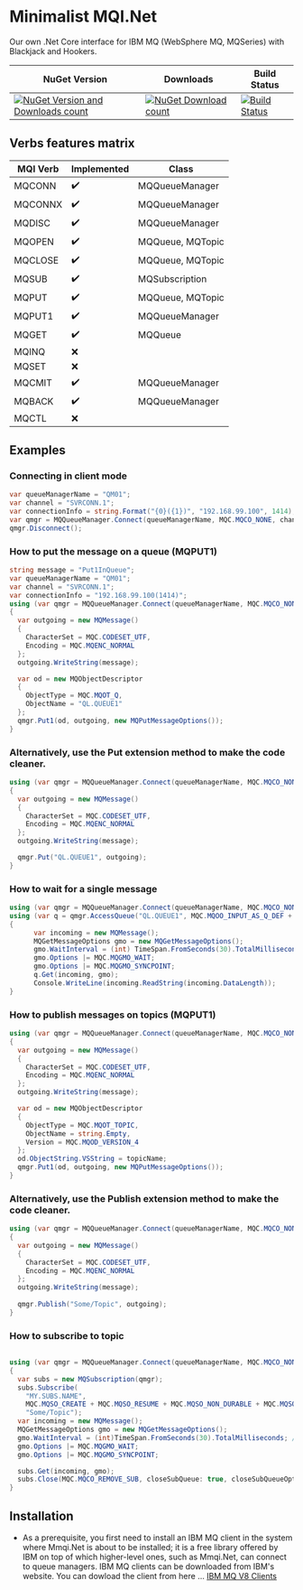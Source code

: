 # Minimalist MQI.Net
Our own .Net Core interface for IBM MQ (WebSphere MQ, MQSeries) with Blackjack and Hookers.

| NuGet Version  | Downloads | Build Status |
| ------------- | ------------- |-----------|
| [![NuGet Version and Downloads count](https://img.shields.io/nuget/vpre/mmqi.net.svg)](http://www.nuget.org/packages/Mmqi.Net/)|[![NuGet Download count](https://img.shields.io/nuget/dt/mmqi.net.svg)](http://www.nuget.org/packages/Mmqi.Net/)|[![Build Status](https://travis-ci.org/fglaeser/mmqinet.svg?branch=master)](https://travis-ci.org/fglaeser/mmqinet)|
## Verbs features matrix

| MQI Verb  | Implemented | Class |
| ------------- | ------------- |-----------|
| MQCONN  | :heavy_check_mark:  | MQQueueManager |
| MQCONNX | :heavy_check_mark:  | MQQueueManager |
| MQDISC  | :heavy_check_mark:  | MQQueueManager |
| MQOPEN  | :heavy_check_mark:  | MQQueue, MQTopic |
| MQCLOSE  | :heavy_check_mark: | MQQueue, MQTopic |
| MQSUB  | :heavy_check_mark: | MQSubscription |
| MQPUT  | :heavy_check_mark: | MQQueue, MQTopic |
| MQPUT1  | :heavy_check_mark: | MQQueueManager |
| MQGET  | :heavy_check_mark: | MQQueue |
| MQINQ  | :x: | |
| MQSET  | :x: | |
| MQCMIT | :heavy_check_mark: | MQQueueManager |
| MQBACK | :heavy_check_mark: | MQQueueManager |
| MQCTL  | :x: | |

## Examples
### Connecting in client mode
```csharp
var queueManagerName = "QM01";
var channel = "SVRCONN.1";
var connectionInfo = string.Format("{0}({1})", "192.168.99.100", 1414);
var qmgr = MQQueueManager.Connect(queueManagerName, MQC.MQCO_NONE, channel, connectionInfo);
qmgr.Disconnect();
```
### How to put the message on a queue (MQPUT1)
```csharp
string message = "Put1InQueue";
var queueManagerName = "QM01";
var channel = "SVRCONN.1";
var connectionInfo = "192.168.99.100(1414)";
using (var qmgr = MQQueueManager.Connect(queueManagerName, MQC.MQCO_NONE, channel, connectionInfo))
{
  var outgoing = new MQMessage()
  {
    CharacterSet = MQC.CODESET_UTF,
    Encoding = MQC.MQENC_NORMAL
  };
  outgoing.WriteString(message);

  var od = new MQObjectDescriptor
  {
    ObjectType = MQC.MQOT_Q,
    ObjectName = "QL.QUEUE1"
  };
  qmgr.Put1(od, outgoing, new MQPutMessageOptions());
}
```
### Alternatively, use the Put extension method to make the code cleaner.
```csharp
using (var qmgr = MQQueueManager.Connect(queueManagerName, MQC.MQCO_NONE, channel, connectionInfo))
{
  var outgoing = new MQMessage()
  {
    CharacterSet = MQC.CODESET_UTF,
    Encoding = MQC.MQENC_NORMAL
  };
  outgoing.WriteString(message);

  qmgr.Put("QL.QUEUE1", outgoing);
}
```
### How to wait for a single message
```csharp
using (var qmgr = MQQueueManager.Connect(queueManagerName, MQC.MQCO_NONE, channel, connectionInfo))
using (var q = qmgr.AccessQueue("QL.QUEUE1", MQC.MQOO_INPUT_AS_Q_DEF + MQC.MQOO_FAIL_IF_QUIESCING))
{
      var incoming = new MQMessage();
      MQGetMessageOptions gmo = new MQGetMessageOptions();
      gmo.WaitInterval = (int) TimeSpan.FromSeconds(30).TotalMilliseconds; // or MQC.MQWI_UNLIMITED;
      gmo.Options |= MQC.MQGMO_WAIT;
      gmo.Options |= MQC.MQGMO_SYNCPOINT;
      q.Get(incoming, gmo);
      Console.WriteLine(incoming.ReadString(incoming.DataLength));
}
```
### How to publish messages on topics (MQPUT1)
```csharp
using (var qmgr = MQQueueManager.Connect(queueManagerName, MQC.MQCO_NONE, channel, connectionInfo))
{
  var outgoing = new MQMessage()
  {
    CharacterSet = MQC.CODESET_UTF,
    Encoding = MQC.MQENC_NORMAL
  };
  outgoing.WriteString(message);

  var od = new MQObjectDescriptor
  {
    ObjectType = MQC.MQOT_TOPIC,
    ObjectName = string.Empty,
    Version = MQC.MQOD_VERSION_4
  };
  od.ObjectString.VSString = topicName;
  qmgr.Put1(od, outgoing, new MQPutMessageOptions());
}
```
### Alternatively, use the Publish extension method to make the code cleaner.
```csharp
using (var qmgr = MQQueueManager.Connect(queueManagerName, MQC.MQCO_NONE, channel, connectionInfo))
{
  var outgoing = new MQMessage()
  {
    CharacterSet = MQC.CODESET_UTF,
    Encoding = MQC.MQENC_NORMAL
  };
  outgoing.WriteString(message);
  
  qmgr.Publish("Some/Topic", outgoing);
}
```
### How to subscribe to topic
```csharp

using (var qmgr = MQQueueManager.Connect(queueManagerName, MQC.MQCO_NONE, channel, connectionInfo))
{
  var subs = new MQSubscription(qmgr);
  subs.Subscribe(
    "MY.SUBS.NAME",
    MQC.MQSO_CREATE + MQC.MQSO_RESUME + MQC.MQSO_NON_DURABLE + MQC.MQSO_MANAGED,
    "Some/Topic");
  var incoming = new MQMessage();
  MQGetMessageOptions gmo = new MQGetMessageOptions();
  gmo.WaitInterval = (int)TimeSpan.FromSeconds(30).TotalMilliseconds; //MQC.MQWI_UNLIMITED;
  gmo.Options |= MQC.MQGMO_WAIT;
  gmo.Options |= MQC.MQGMO_SYNCPOINT;

  subs.Get(incoming, gmo);
  subs.Close(MQC.MQCO_REMOVE_SUB, closeSubQueue: true, closeSubQueueOptions: MQC.MQCO_NONE);
}
```

## Installation
* As a prerequisite, you first need to install an IBM MQ client in the system where Mmqi.Net is about to be installed; it is a free library offered by IBM on top of which higher-level ones, such as Mmqi.Net, can connect to queue managers. IBM MQ clients can be downloaded from IBM's website.
You can dowload the client from here ... [IBM MQ V8 Clients](https://www-01.ibm.com/support/docview.wss?uid=swg24037500)

